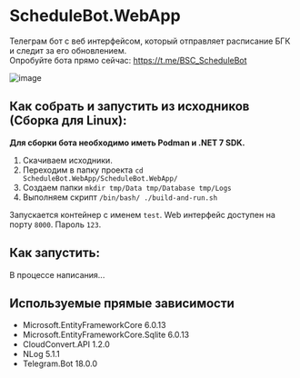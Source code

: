 # ScheduleBot.WebApp
Телеграм бот с веб интерфейсом, который отправляет расписание БГК и следит за его обновлением.  
Опробуйте бота прямо сейчас: https://t.me/BSC_ScheduleBot

![image](https://user-images.githubusercontent.com/109409226/220381400-ccd9e399-e9f1-4ffb-b2b4-1dcf38232747.png)

## Как собрать и запустить из исходников (Сборка для Linux):
__Для сборки бота необходимо иметь Podman и .NET 7 SDK.__
1. Скачиваем исходники.
2. Переходим в папку проекта `cd ScheduleBot.WebApp/ScheduleBot.WebApp/`
3. Создаем папки `mkdir tmp/Data tmp/Database tmp/Logs`
4. Выполняем скрипт `/bin/bash/ ./build-and-run.sh`  

Запускается контейнер с именем `test`. Web интерфейс доступен на порту `8000`. Пароль `123`.

## Как запустить:
В процессе написания...

## Используемые прямые зависимости
- Microsoft.EntityFrameworkCore 6.0.13
- Microsoft.EntityFrameworkCore.Sqlite 6.0.13
- CloudConvert.API 1.2.0
- NLog 5.1.1
- Telegram.Bot 18.0.0
